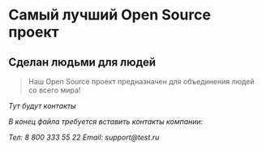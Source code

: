 # Самый лучший Open Source проект

## Сделан людьми для людей

> Наш Open Source проект предназначен для объединения людей со всего мира!

_Тут будут контакты_

_В конец файла требуется вставить контакты компании:_

_Тел: 8 800 333 55 22_
_Email: support@test.ru_
